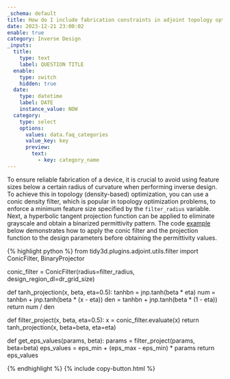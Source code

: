 ```yaml
---
_schema: default
title: How do I include fabrication constraints in adjoint topology optimization?
date: 2023-12-21 23:00:02
enable: true
category: Inverse Design
_inputs:
  title:
    type: text
    label: QUESTION TITLE
  enable:
    type: switch
    hidden: true
  date:
    type: datetime
    label: DATE
    instance_value: NOW
  category:
    type: select
    options:
      values: data.faq_categories
      value_key: key
      preview:
        text:
          - key: category_name
---
```

<div><p>To ensure reliable fabrication of a device, it is crucial to avoid using feature sizes below a certain radius of curvature when performing inverse design. To achieve this in topology (density-based) optimization, you can use a conic density filter, which is popular in topology optimization problems, to enforce a minimum feature size specified by the&nbsp;<code>filter_radius</code>&nbsp;variable. Next, a hyperbolic tangent projection function can be applied to eliminate grayscale and obtain a binarized permittivity pattern. The code <a href="https://www.flexcompute.com/tidy3d/examples/notebooks/AdjointPlugin5BoundaryGradients/">example</a> below demonstrates how to apply the conic filter and the projection function to the design parameters before obtaining the permittivity values.</p><div markdown class="code-snippet">{% highlight python %}
from tidy3d.plugins.adjoint.utils.filter import ConicFilter, BinaryProjector

conic_filter = ConicFilter(radius=filter_radius, design_region_dl=dr_grid_size)

def tanh_projection(x, beta, eta=0.5):
    tanhbn = jnp.tanh(beta * eta)
    num = tanhbn + jnp.tanh(beta * (x - eta))
    den = tanhbn + jnp.tanh(beta * (1 - eta))
    return num / den

def filter_project(x, beta, eta=0.5):
    x = conic_filter.evaluate(x)
    return tanh_projection(x, beta=beta, eta=eta)

def get_eps_values(params, beta):
    params = filter_project(params, beta=beta)
    eps_values = eps_min + (eps_max - eps_min) * params
    return eps_values

{% endhighlight %}
{% include copy-button.html %}</div><p> </p></div>

<div> </div>

<div> </div>